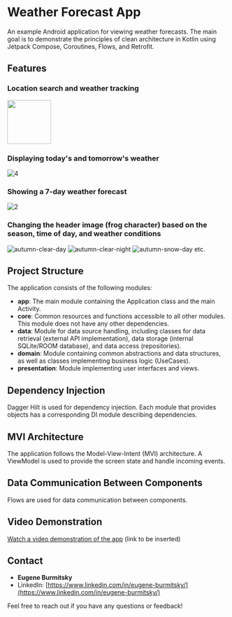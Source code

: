 # Weather Forecast App

An example Android application for viewing weather forecasts. The main goal is to demonstrate the principles of clean architecture in Kotlin using Jetpack Compose, Coroutines, Flows, and Retrofit.

## Features
### Location search and weather tracking
<img src="https://github.com/elrevin/HopWeather/assets/8909121/d9f545dd-f92a-4da0-89e7-d560f68630ae" width=100/>

### Displaying today's and tomorrow's weather
![4](https://github.com/elrevin/HopWeather/assets/8909121/82277324-024a-4168-a862-893e0b792678)


### Showing a 7-day weather forecast
![2](https://github.com/elrevin/HopWeather/assets/8909121/3d81ef97-d700-43a6-830f-8bfef9a0becf)

### Changing the header image (frog character) based on the season, time of day, and weather conditions
![autumn-clear-day](https://github.com/elrevin/HopWeather/assets/8909121/44e31eee-5456-431a-b5b1-8c63442f4061)
![autumn-clear-night](https://github.com/elrevin/HopWeather/assets/8909121/93094c75-bb6b-4472-be39-892a47b6d7a9)
![autumn-snow-day](https://github.com/elrevin/HopWeather/assets/8909121/7c9bacf6-3dd5-4faa-ac4c-fa3b5e939f8d)
etc.

## Project Structure

The application consists of the following modules:
- **app**: The main module containing the Application class and the main Activity.
- **core**: Common resources and functions accessible to all other modules. This module does not have any other dependencies.
- **data**: Module for data source handling, including classes for data retrieval (external API implementation), data storage (internal SQLite/ROOM database), and data access (repositories).
- **domain**: Module containing common abstractions and data structures, as well as classes implementing business logic (UseCases).
- **presentation**: Module implementing user interfaces and views.

## Dependency Injection

Dagger Hilt is used for dependency injection. Each module that provides objects has a corresponding DI module describing dependencies.

## MVI Architecture

The application follows the Model-View-Intent (MVI) architecture. A ViewModel is used to provide the screen state and handle incoming events.

## Data Communication Between Components

Flows are used for data communication between components.

## Video Demonstration

[Watch a video demonstration of the app](#) (link to be inserted)

## Contact
- **Eugene Burmitsky**
- LinkedIn: [https://www.linkedin.com/in/eugene-burmitsky/](https://www.linkedin.com/in/eugene-burmitsky/)

Feel free to reach out if you have any questions or feedback!
